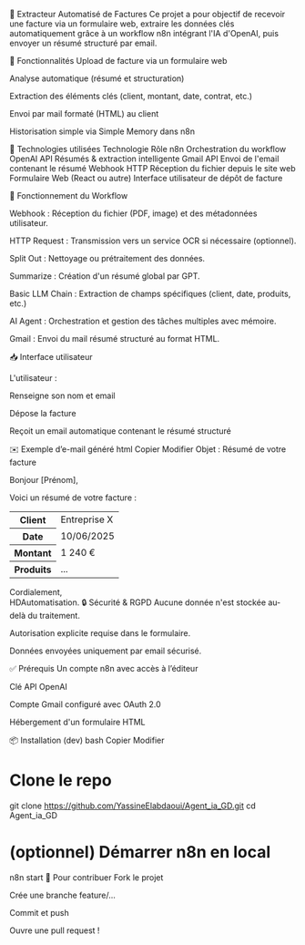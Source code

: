 🧾 Extracteur Automatisé de Factures
Ce projet a pour objectif de recevoir une facture via un formulaire web, extraire les données clés automatiquement grâce à un workflow n8n intégrant l'IA d'OpenAI, puis envoyer un résumé structuré par email.

🚀 Fonctionnalités
Upload de facture via un formulaire web

Analyse automatique (résumé et structuration)

Extraction des éléments clés (client, montant, date, contrat, etc.)

Envoi par mail formaté (HTML) au client

Historisation simple via Simple Memory dans n8n

🧰 Technologies utilisées
Technologie	Rôle
n8n	Orchestration du workflow
OpenAI API	Résumés & extraction intelligente
Gmail API	Envoi de l'email contenant le résumé
Webhook HTTP	Réception du fichier depuis le site web
Formulaire Web (React ou autre)	Interface utilisateur de dépôt de facture

🔁 Fonctionnement du Workflow

Webhook : Réception du fichier (PDF, image) et des métadonnées utilisateur.

HTTP Request : Transmission vers un service OCR si nécessaire (optionnel).

Split Out : Nettoyage ou prétraitement des données.

Summarize : Création d'un résumé global par GPT.

Basic LLM Chain : Extraction de champs spécifiques (client, date, produits, etc.)

AI Agent : Orchestration et gestion des tâches multiples avec mémoire.

Gmail : Envoi du mail résumé structuré au format HTML.

📥 Interface utilisateur

L'utilisateur :

Renseigne son nom et email

Dépose la facture

Reçoit un email automatique contenant le résumé structuré

✉️ Exemple d’e-mail généré
html
Copier
Modifier
Objet : Résumé de votre facture

Bonjour [Prénom],

Voici un résumé de votre facture :

<table>
  <tr><th>Client</th><td>Entreprise X</td></tr>
  <tr><th>Date</th><td>10/06/2025</td></tr>
  <tr><th>Montant</th><td>1 240 €</td></tr>
  <tr><th>Produits</th><td>...</td></tr>
</table>

Cordialement,<br>
HDAutomatisation.
🔒 Sécurité & RGPD
Aucune donnée n'est stockée au-delà du traitement.

Autorisation explicite requise dans le formulaire.

Données envoyées uniquement par email sécurisé.

✅ Prérequis
Un compte n8n avec accès à l’éditeur

Clé API OpenAI

Compte Gmail configuré avec OAuth 2.0

Hébergement d'un formulaire HTML

📦 Installation (dev)
bash
Copier
Modifier
# Clone le repo
git clone https://github.com/YassineElabdaoui/Agent_ia_GD.git
cd Agent_ia_GD

# (optionnel) Démarrer n8n en local
n8n start
🤖 Pour contribuer
Fork le projet

Crée une branche feature/...

Commit et push

Ouvre une pull request !
